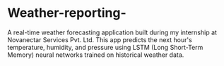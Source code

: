 # Weather-reporting-
A real-time weather forecasting application built during my internship at Novanectar Services Pvt. Ltd. This app predicts the next hour's temperature, humidity, and pressure using LSTM (Long Short-Term Memory) neural networks trained on historical weather data.

